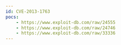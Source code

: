 ```yaml
---
id: CVE-2013-1763
pocs:
    - https://www.exploit-db.com/raw/24555
    - https://www.exploit-db.com/raw/24746
    - https://www.exploit-db.com/raw/33336
---
```


